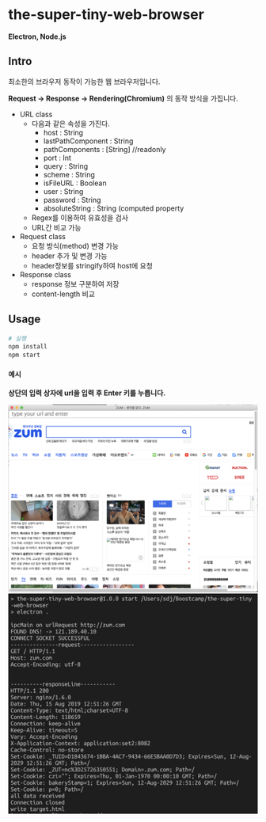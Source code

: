 # the-super-tiny-web-browser
**Electron, Node.js**

## Intro
최소한의 브라우저 동작이 가능한 웹 브라우저입니다.

**Request -> Response -> Rendering(Chromium)** 의 동작 방식을 가집니다.

- URL class
  - 다음과 같은 속성을 가진다.
    - host : String
    - lastPathComponent : String
    - pathComponents : [String] //readonly
    - port : Int
    - query : String
    - scheme : String
    - isFileURL : Boolean
    - user : String
    - password : String
    - absoluteString : String (computed property
   - Regex를 이용하여 유효성을 검사
   - URL간 비교 가능
- Request class
  - 요청 방식(method) 변경 가능
  - header 추가 및 변경 가능
  - header정보를 stringify하여 host에 요청
- Response class
  - response 정보 구분하여 저장
  - content-length 비교

## Usage
```bash
# 실행
npm install
npm start
```

#### 예시

**상단의 입력 상자에 url을 입력 후 Enter 키를 누릅니다.**

![screenshot_2](https://github.com/doong-jo/the-super-tiny-web-browser/blob/master/screenshot_1.png?raw=true)
![screenshot_1](https://github.com/doong-jo/the-super-tiny-web-browser/blob/master/screenshot_2.png?raw=true)
